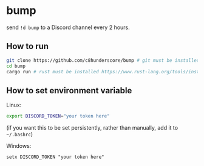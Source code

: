 # bump
send `!d bump` to a Discord channel every 2 hours.

## How to run
```bash
git clone https://github.com/c8hunderscore/bump # git must be installed https://git-scm.com/downloads
cd bump
cargo run # rust must be installed https://www.rust-lang.org/tools/install
```

## How to set environment variable
Linux:
```bash
export DISCORD_TOKEN="your token here"
```
(if you want this to be set persistently, rather than manually, add it to `~/.bashrc`)

Windows:
```batch
setx DISCORD_TOKEN "your token here"
```
